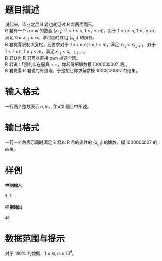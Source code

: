 
# 题目描述

说起来，毕业之后 B 君也就见过 R 君两面而已。  
R 君有一个 $n \times m$ 的数组 $\{ x_{i,j} \}$ ($1 \leq i \leq n, 1 \leq j \leq m$)。对于 $1 \leq i \leq n; 1 \leq j \leq m$，满足 $0 \leq x_{i, j} \leq m$。求可能的数组 $\{x_{i,j}\}$ 的解数。  
B 君觉得限制太宽松，还要求对于 $1 \leq i \leq n; 1 \leq j<m$，满足 $x_{i,j} <x_{i,j+1}$，对于 $1 <i \leq n, 1 \leq j<m$，满足 $x_{i,j} <x_{i-1,j+1}$。  
B 君认为 R 君可以直接 pwn 掉这个题。  
R 君说：「黑的实在逼真 =.=，你起码把解数模 $1000000007$ 吧。」  
B 君觉得 R 君说的有道理，于是想让你求解数模 $1000000007$ 的结果。

# 输入格式

一行两个整数表示 $n, m$，含义如题目中所述。

# 输出格式

一行一个数表示同时满足 B 君和 R 君的条件的 $\{x_{i,j}\}$ 的解数，模 $1000000007$ 的结果。

# 样例

#### 样例输入
```plain
3 3
```

#### 样例输出
```plain
40
```

# 数据范围与提示

对于 $100 \%$ 的数据，$1 \leq m, n \leq 10^6$。

